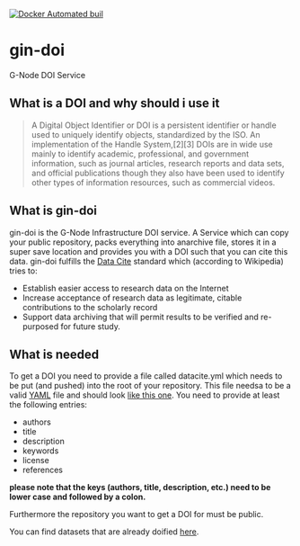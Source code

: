 [![Docker Automated buil](https://img.shields.io/docker/automated/cgars/gin-doi.svg)](https://hub.docker.com/r/cgars/gin-doi/builds/)

# gin-doi
G-Node DOI Service

## What is a DOI and why should i use it
> A Digital Object Identifier or DOI is a persistent identifier or handle used to uniquely identify objects, standardized by the ISO. An implementation of the Handle System,[2][3] DOIs are in wide use mainly to identify academic, professional, and government information, such as journal articles, research reports and data sets, and official publications though they also have been used to identify other types of information resources, such as commercial videos.

## What is gin-doi
gin-doi is the G-Node Infrastructure DOI service. A Service which can copy your public repository, packs everything into anarchive file, stores it in a super save location and provides you with a DOI such that you can cite this data.
gin-doi fulfills the [Data Cite](https://www.datacite.org/) standard which (according to Wikipedia) tries to:
* Establish easier access to research data on the Internet
* Increase acceptance of research data as legitimate, citable contributions to the scholarly record
* Support data archiving that will permit results to be verified and re-purposed for future study.

## What is needed
To get a DOI you need to provide a file called datacite.yml which needs to be put (and pushed) into the root of your repository.
This file needsa to be a valid [YAML](https://en.wikipedia.org/wiki/YAML) file and should look  [like this one](https://github.com/cgars/gin-doi/blob/master/tmpl/example_cloudberry.yml).
You need to provide  at least the following entries:
* authors
* title
* description
* keywords
* license
* references

**please note that the keys (authors, title, description, etc.) need to be lower case and followed by a colon.**

Furthermore the repository you want to get a DOI for must be public.

You can find datasets that are already doified [here](http://doid.gin.g-node.org).

